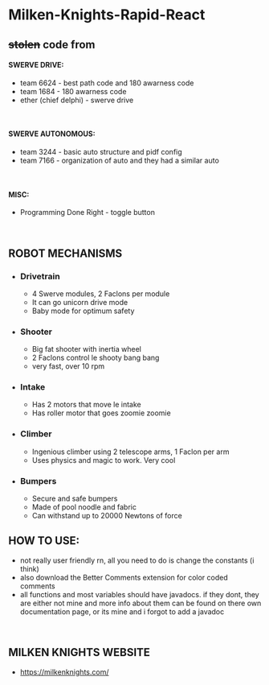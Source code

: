 # Milken-Knights-Rapid-React
## ~~stolen~~ code from
#### SWERVE DRIVE:
- team 6624 - best path code and 180 awarness code
- team 1684 - 180 awarness code
- ether (chief delphi) - swerve drive  
<br/>

#### SWERVE AUTONOMOUS:
- team 3244 - basic auto structure and pidf config
- team 7166 - organization of auto and they had a similar auto
<br/>

#### MISC:
- Programming Done Right - toggle button
<br/>

## ROBOT MECHANISMS
- ### Drivetrain
     - 4 Swerve modules, 2 Faclons per module
     - It can go unicorn drive mode
     - Baby mode for optimum safety
- ### Shooter
     - Big fat shooter with inertia wheel
     - 2 Faclons control le shooty bang bang
     - very fast, over 10 rpm
- ### Intake
     - Has 2 motors that move le intake
     - Has roller motor that goes zoomie zoomie
- ### Climber
     - Ingenious climber using 2 telescope arms, 1 Faclon per arm
     - Uses physics and magic to work. Very cool
- ### Bumpers
     - Secure and safe bumpers
     - Made of pool noodle and fabric
     - Can withstand up to 20000 Newtons of force

## HOW TO USE:
- not really user friendly rn, all you need to do is change the constants (i think)
- also download the Better Comments extension for color coded comments
- all functions and most variables should have javadocs. if they dont, they are either not mine and more info about them can be found on there own documentation page, or its mine and i forgot to add a javadoc
<br/>

## MILKEN KNIGHTS WEBSITE
- https://milkenknights.com/
